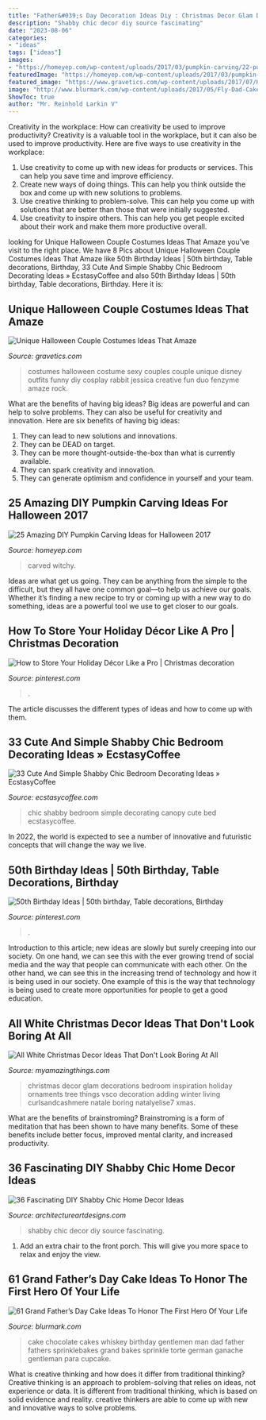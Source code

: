 ```yaml
---
title: "Father&#039;s Day Decoration Ideas Diy : Christmas Decor Glam Decorations Bedroom Inspiration Holiday Ornaments Tree Things Vsco Decoration Adding Winter Living Curlsandcashmere Natale Boring Natalyelise7 Xmas"
description: "Shabby chic decor diy source fascinating"
date: "2023-08-06"
categories:
- "ideas"
tags: ["ideas"]
images:
- "https://homeyep.com/wp-content/uploads/2017/03/pumpkin-carving/22-pumpkin-carving-ideas-for-halloween.jpg"
featuredImage: "https://homeyep.com/wp-content/uploads/2017/03/pumpkin-carving/22-pumpkin-carving-ideas-for-halloween.jpg"
featured_image: "https://www.gravetics.com/wp-content/uploads/2017/07/Halloween-Costumes-Ideas-2017.jpg"
image: "http://www.blurmark.com/wp-content/uploads/2017/05/Fly-Dad-Cake.jpg"
ShowToc: true
author: "Mr. Reinhold Larkin V"
---
```



Creativity in the workplace: How can creativity be used to improve productivity?
Creativity is a valuable tool in the workplace, but it can also be used to improve productivity. Here are five ways to use creativity in the workplace: 
1. Use creativity to come up with new ideas for products or services. This can help you save time and improve efficiency. 
2. Create new ways of doing things. This can help you think outside the box and come up with new solutions to problems. 
3. Use creative thinking to problem-solve. This can help you come up with solutions that are better than those that were initially suggested. 
4. Use creativity to inspire others. This can help you get people excited about their work and make them more productive overall. 

	

		
looking for Unique Halloween Couple Costumes Ideas That Amaze you've visit to the right place. We have 8 Pics about Unique Halloween Couple Costumes Ideas That Amaze like 50th Birthday Ideas | 50th birthday, Table decorations, Birthday, 33 Cute And Simple Shabby Chic Bedroom Decorating Ideas » EcstasyCoffee and also 50th Birthday Ideas | 50th birthday, Table decorations, Birthday. Here it is:
		
    
## Unique Halloween Couple Costumes Ideas That Amaze

<img loading=lazy src="https://www.gravetics.com/wp-content/uploads/2017/07/Halloween-Costumes-Ideas-2017.jpg" onerror="this.onerror=null;this.src='https://tse4.mm.bing.net/th?id=OIP.nvYQ-l4Gzwj7OW3i01nHywHaLH&amp;pid=15.1';" alt="Unique Halloween Couple Costumes Ideas That Amaze">

_Source: gravetics.com_

>costumes halloween costume sexy couples couple unique disney outfits funny diy cosplay rabbit jessica creative fun duo fenzyme amaze rock. 

	

What are the benefits of having big ideas?
Big ideas are powerful and can help to solve problems. They can also be useful for creativity and innovation. Here are six benefits of having big ideas: 
1. They can lead to new solutions and innovations.
2. They can be DEAD on target.
3. They can be more thought-outside-the-box than what is currently available.
4. They can spark creativity and innovation. 
5. They can generate optimism and confidence in yourself and your team.

    
## 25 Amazing DIY Pumpkin Carving Ideas For Halloween 2017

<img loading=lazy src="https://homeyep.com/wp-content/uploads/2017/03/pumpkin-carving/22-pumpkin-carving-ideas-for-halloween.jpg" onerror="this.onerror=null;this.src='https://tse3.mm.bing.net/th?id=OIP.RdKK3VrXKHPodI35A_vdqwHaJ6&amp;pid=15.1';" alt="25 Amazing DIY Pumpkin Carving Ideas for Halloween 2017">

_Source: homeyep.com_

>carved witchy. 

	

Ideas are what get us going. They can be anything from the simple to the difficult, but they all have one common goal—to help us achieve our goals. Whether it’s finding a new recipe to try or coming up with a new way to do something, ideas are a powerful tool we use to get closer to our goals.

    
## How To Store Your Holiday Décor Like A Pro | Christmas Decoration

<img loading=lazy src="https://i.pinimg.com/736x/48/85/1e/48851e482446e2c4d66f065c9887c89c.jpg" onerror="this.onerror=null;this.src='https://tse4.mm.bing.net/th?id=OIP.t2F95WnTf5nqOR_8ljebcQHaLH&amp;pid=15.1';" alt="How to Store Your Holiday Décor Like a Pro | Christmas decoration">

_Source: pinterest.com_

>. 

	

The article discusses the different types of ideas and how to come up with them.

    
## 33 Cute And Simple Shabby Chic Bedroom Decorating Ideas » EcstasyCoffee

<img loading=lazy src="https://i2.wp.com/www.ecstasycoffee.com/wp-content/uploads/2016/08/Shabby-Chic-Kids-Bedroom-With-A-Canopy-Bed.jpg" onerror="this.onerror=null;this.src='https://tse3.mm.bing.net/th?id=OIP.oVXacVJx3FoYQ5XCMhbWGAHaJ4&amp;pid=15.1';" alt="33 Cute And Simple Shabby Chic Bedroom Decorating Ideas » EcstasyCoffee">

_Source: ecstasycoffee.com_

>chic shabby bedroom simple decorating canopy cute bed ecstasycoffee. 

	

In 2022, the world is expected to see a number of innovative and futuristic concepts that will change the way we live.

    
## 50th Birthday Ideas | 50th Birthday, Table Decorations, Birthday

<img loading=lazy src="https://i.pinimg.com/736x/57/62/21/576221774e867fd49bbd2a9f152e68de.jpg" onerror="this.onerror=null;this.src='https://tse3.mm.bing.net/th?id=OIP.0K9vtAi-U_4GZ8sotCAmGAHaJ3&amp;pid=15.1';" alt="50th Birthday Ideas | 50th birthday, Table decorations, Birthday">

_Source: pinterest.com_

>. 

	

Introduction to this article; new ideas are slowly but surely creeping into our society. On one hand, we can see this with the ever growing trend of social media and the way that people can communicate with each other. On the other hand, we can see this in the increasing trend of technology and how it is being used in our society. One example of this is the way that technology is being used to create more opportunities for people to get a good education.

    
## All White Christmas Decor Ideas That Don&#039;t Look Boring At All

<img loading=lazy src="https://myamazingthings.com/wp-content/uploads/2017/12/white-christmas-decor-2-.jpg" onerror="this.onerror=null;this.src='https://tse2.mm.bing.net/th?id=OIP.7srIjH3ZRCqh1OgZvxhltAHaLG&amp;pid=15.1';" alt="All White Christmas Decor Ideas That Don&#039;t Look Boring At All">

_Source: myamazingthings.com_

>christmas decor glam decorations bedroom inspiration holiday ornaments tree things vsco decoration adding winter living curlsandcashmere natale boring natalyelise7 xmas. 

	

What are the benefits of brainstroming?
Brainstroming is a form of meditation that has been shown to have many benefits. Some of these benefits include better focus, improved mental clarity, and increased productivity.

    
## 36 Fascinating DIY Shabby Chic Home Decor Ideas

<img loading=lazy src="https://www.architectureartdesigns.com/wp-content/uploads/2013/07/1524.jpg" onerror="this.onerror=null;this.src='https://tse1.mm.bing.net/th?id=OIP.HFvES4qlCZTmnjZVtmyPGgAAAA&amp;pid=15.1';" alt="36 Fascinating DIY Shabby Chic Home Decor Ideas">

_Source: architectureartdesigns.com_

>shabby chic decor diy source fascinating. 

	

1. Add an extra chair to the front porch. This will give you more space to relax and enjoy the view. 

    
## 61 Grand Father’s Day Cake Ideas To Honor The First Hero Of Your Life

<img loading=lazy src="http://www.blurmark.com/wp-content/uploads/2017/05/Fly-Dad-Cake.jpg" onerror="this.onerror=null;this.src='https://tse2.mm.bing.net/th?id=OIP.HOpBUg5FMI5xdsufMFGADwHaLH&amp;pid=15.1';" alt="61 Grand Father’s Day Cake Ideas To Honor The First Hero Of Your Life">

_Source: blurmark.com_

>cake chocolate cakes whiskey birthday gentlemen man dad father fathers sprinklebakes grand bakes sprinkle torte german ganache gentleman para cupcake. 

	

What is creative thinking and how does it differ from traditional thinking?
Creative thinking is an approach to problem-solving that relies on ideas, not experience or data. It is different from traditional thinking, which is based on solid evidence and reality. creative thinkers are able to come up with new and innovative ways to solve problems.

